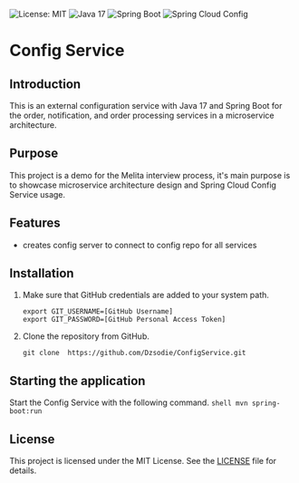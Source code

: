 ![License: MIT](https://img.shields.io/badge/License-MIT-yellow.svg)
![Java 17](https://img.shields.io/badge/Java-17-007396?style=for-the-badge&logo=openjdk)
![Spring Boot](https://img.shields.io/badge/Spring%20Boot-2.7+-6DB33F?style=for-the-badge&logo=springboot)
![Spring Cloud Config](https://img.shields.io/badge/Spring%20Cloud%20Config-Client-6DB33F?style=for-the-badge&logo=spring)
# Config Service
## Introduction
This is an external configuration service with Java 17 and Spring Boot for the order, notification, and order processing services in a microservice architecture.
## Purpose
This project is a demo for the Melita interview process, it's main purpose is to showcase microservice architecture design and Spring Cloud Config Service usage.
## Features
- creates config server to connect to config repo for all services
## Installation
1. Make sure that GitHub credentials are added to your system path.
    ```shell
    export GIT_USERNAME=[GitHub Username]
    export GIT_PASSWORD=[GitHub Personal Access Token]
    ```
2. Clone the repository from GitHub.
    ```shell
    git clone  https://github.com/Dzsodie/ConfigService.git
    ```
## Starting the application
Start the Config Service with the following command.
    ```shell
    mvn spring-boot:run
    ```
## License
This project is licensed under the MIT License. See the [LICENSE](LICENSE) file for details.
